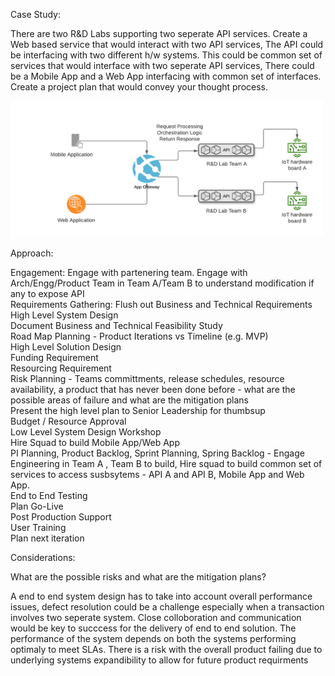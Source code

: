 Case Study: 

There are two R&D Labs supporting two seperate API services. Create a Web based service that would interact with two API services, The API could be interfacing with two different h/w systems. This could be common set of services that would interface with two seperate API services,  There could be a Mobile App and a Web App interfacing with common set of interfaces. Create a project plan that would convey your thought process.  

<img src="https://github.com/rjanapa/rjanapa/blob/main/DesignAPIGateway.png" width="500" length="500">

Approach:

Engagement: Engage with partenering team. Engage with Arch/Engg/Product Team in Team A/Team B to understand modification if any to expose API<br>
Requirements Gathering: Flush out Business and Technical Requirements  <br>
High Level System Design<br>
Document Business and Technical Feasibility Study<br>
Road Map Planning - Product Iterations vs Timeline (e.g. MVP) <br>
High Level Solution Design<br>
Funding Requirement<br>
Resourcing Requirement<br>
Risk Planning - Teams committments, release schedules, resource availability, a product that has never been done before - what are the possible areas of failure and what are the mitigation plans<br>
Present the high level plan to Senior Leadership for thumbsup<br>
Budget / Resource Approval<br>
Low Level System Design Workshop<br>
Hire Squad to build Mobile App/Web App<br>
PI Planning, Product Backlog, Sprint Planning, Spring Backlog - Engage Engineering in Team A , Team B to build, Hire squad to build common set of services to access susbsytems - API A and API B, Mobile App and Web App.<br>
End to End Testing<br>
Plan Go-Live<br>
Post Production Support<br>
User Training<br>
Plan next iteration<br>

Considerations:

What are the possible risks and what are the mitigation plans? 

A end to end system design has to take into account overall performance issues, defect resolution could be a challenge especially when a transaction involves two seperate system. Close colloboration and communication would be key to succcess for the delivery of end to end solution. The performance of the system depends on both the systems performing optimaly to meet SLAs. There is a risk with the overall product failing due to underlying systems expandibility to allow for future product requirments 

